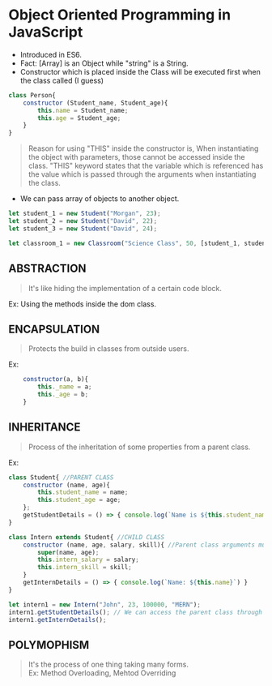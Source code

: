 # Object Oriented Programming in JavaScript

- Introduced in ES6.
- Fact: [Array] is an Object while "string" is a String.
- Constructor which is placed inside the Class will be executed first when the class called (I guess)

```javascript
class Person{
    constructor (Student_name, Student_age){
        this.name = Student_name;
        this.age = Student_age;
    }
}
```
> Reason for using "THIS" inside the constructor is, When instantiating the object with parameters, those cannot be accessed inside the class. "THIS" keyword states that the variable which is referenced has the value which is passed through the arguments when instantiating the class.

- We can pass array of objects to another object.

```javascript
let student_1 = new Student("Morgan", 23);
let student_2 = new Student("David", 22);
let student_3 = new Student("David", 24);

let classroom_1 = new Classroom("Science Class", 50, [student_1, student_2, student_3]);
```

## ABSTRACTION

> It's like hiding the implementation of a certain code block.  

Ex: Using the methods inside the dom class.

## ENCAPSULATION

> Protects the build in classes from outside users.  

Ex:  
```javascript
    constructor(a, b){
        this._name = a;
        this._age = b;
    }
```

## INHERITANCE

> Process of the inheritation of some properties from a parent class.

Ex:  
```javascript
class Student{ //PARENT CLASS
    constructor (name, age){
        this.student_name = name;
        this.student_age = age;
    };
    getStudentDetails = () => { console.log(`Name is ${this.student_name} and the age is  ${student_age}`); };
}

class Intern extends Student{ //CHILD CLASS
    constructor (name, age, salary, skill){ //Parent class arguments must be included inside super() function
        super(name, age);
        this.intern_salary = salary;
        this.intern_skill = skill;
    }
    getInternDetails = () => { console.log(`Name: ${this.name}`) }
}

let intern1 = new Intern("John", 23, 100000, "MERN");
intern1.getStudentDetails(); // We can access the parent class through the child class
intern1.getInternDetails();
```

## POLYMOPHISM

> It's the process of one thing taking many forms.  
Ex: Method Overloading, Mehtod Overriding